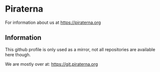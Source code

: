 # Piraterna

For information about us at https://piraterna.org

## Information

This github profile is only used as a mirror, not all repositories are available here though.

We are mostly over at: https://git.piraterna.org
